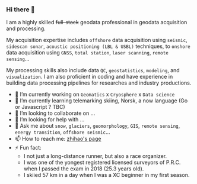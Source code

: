 ### Hi there 👋

I am a highly skilled ~~full-stack~~ geodata professional in geodata acquisition and processing. 

My acquisition expertise includes `offshore` data acquisition using `seismic`, `sidescan sonar`, `acoustic positioning (LBL & USBL)` techniques, to `onshore` data acquisition using `GNSS`, `total station`, `laser scanning`, `remote sensing`...

My processing skills also include data `QC`, `geostatistics`, `modeling`, and `visualization`. I am also proficient in coding and have experience in building data processing pipelines for researches and industry productions.

- 🔭 I’m currently working on `Geomatics` x `Cryosphere` x `Data science`
- 🌱 I’m currently learning telemarking skiing, Norsk, a now language (Go or Javascript ? TBC)
- 👯 I’m looking to collaborate on ...
- 🤔 I’m looking for help with ...
- 💬 Ask me about `snow`, `glaciers`, `geomorphology`, `GIS`, `remote sensing`, `energy transition`, `offshore seismic`...
- 📫 How to reach me: [zhihao's page](https://zhihaol.eu.org)
- ⚡ Fun fact: 
  - I not just a long-distance runner, but also a race organizer. 
  - I was one of the yongest registered licensed surveyors of P.R.C. when I passed the exam in 2018 (25.3 years old). 
  - I skiied 57 km in a day when I was a XC beginner in my first season.

